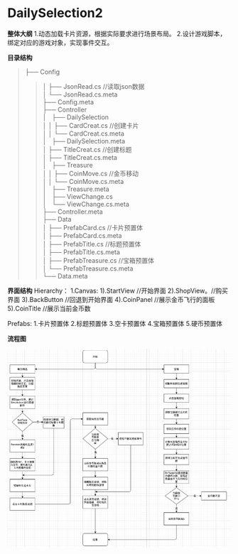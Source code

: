 # DailySelection2

**整体大纲**
 1.动态加载卡片资源，根据实际要求进行场景布局。
 2.设计游戏脚本，绑定对应的游戏对象，实现事件交互。
 
**目录结构**  
>├── Config  
>>│   ├── JsonRead.cs  //读取json数据  
>>│   └── JsonRead.cs.meta  
>>├── Config.meta  
>├── Controller  
>>│   ├── DailySelection  
>>│   │   ├── CardCreat.cs  //创建卡片  
>>│   │   └── CardCreat.cs.meta  
>>│   ├── DailySelection.meta  
>>│   ├── TitleCreat.cs  //创建标题  
>>│   ├── TitleCreat.cs.meta  
>>│   ├── Treasure  
>>│   │   ├── CoinMove.cs  //金币移动  
>>│   │   └── CoinMove.cs.meta  
>>│   ├── Treasure.meta  
>>│   ├── ViewChange.cs  
>>│   └── ViewChange.cs.meta  
>├── Controller.meta  
>├── Data  
>>│   ├── PrefabCard.cs //卡片预置体  
>>│   ├── PrefabCard.cs.meta  
>>│   ├── PrefabTitle.cs //标题预置体  
>>│   ├── PrefabTitle.cs.meta  
>>│   ├── PrefabTreasure.cs //宝箱预置体  
>>│   └── PrefabTreasure.cs.meta  
>└── Data.meta  
 
**界面结构**
  Hierarchy：
    1.Canvas: 
     1).StartView //开始界面
     2).ShopView。//购买界面
     3).BackButton //回退到开始界面
     4).CoinPanel //展示金币飞行的面板
     5).CoinTitle //展示当前金币数
     
  Prefabs: 1.卡片预置体 2.标题预置体 3.空卡预置体 4.宝箱预置体 5.硬币预置体
  
**流程图**  

![image](https://github.com/89trillion-songzhiheng/DailySelection2/blob/main/picture/ProcessPicture.png)
